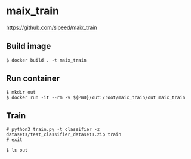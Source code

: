 # maix_train

https://github.com/sipeed/maix_train

## Build image

```
$ docker build . -t maix_train
```

## Run container
```
$ mkdir out
$ docker run -it --rm -v ${PWD}/out:/root/maix_train/out maix_train
```

## Train
```
# python3 train.py -t classifier -z datasets/test_classifier_datasets.zip train
# exit

$ ls out
```
